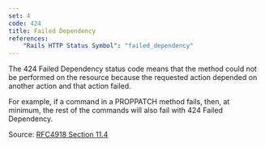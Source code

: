 ```yaml
---
set: 4
code: 424
title: Failed Dependency
references:
    "Rails HTTP Status Symbol": "failed_dependency"
---
```


The 424 Failed Dependency status code means that the method could not be
performed on the resource because the requested action depended on another
action and that action failed.

For example, if a command in a PROPPATCH method fails, then, at minimum, the
rest of the commands will also fail with 424 Failed Dependency.

Source: [RFC4918 Section 11.4][1]

[1]: <http://tools.ietf.org/html/rfc4918#section-11.4>